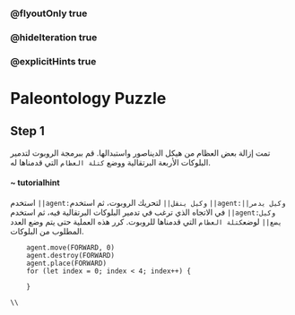 ### @flyoutOnly true
### @hideIteration true
### @explicitHints true

# Paleontology Puzzle

## Step 1
تمت إزالة بعض العظام من هيكل الديناصور واستبدالها. قم ببرمجة الروبوت لتدمير البلوكات الأربعة البرتقالية ووضع `كتلة العظام` التي قدمناها له.
#### ~ tutorialhint  
استخدم ``||agent:وكيل ينقل||`` لتحريك الروبوت، ثم استخدم  ``||agent:وكيل يدمر||`` في الاتجاه الذي ترغب في تدمير البلوكات البرتقالية فيه، ثم استخدم  ``||agent:وكيل يضع||`` لوضع`كتلة العظام` التي قدمناها للروبوت. كرر هذه العملية حتى يتم وضع العدد المطلوب من البلوكات.

```ghost
    agent.move(FORWARD, 0)
    agent.destroy(FORWARD)
    agent.place(FORWARD)
    for (let index = 0; index < 4; index++) {
    	
    }
```
```template
\\
```
```package
```
